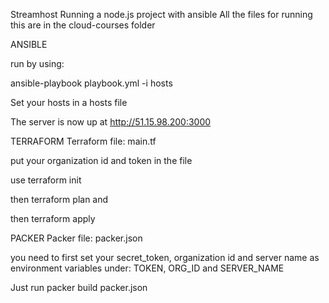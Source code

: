 Streamhost
Running a node.js project with ansible
All the files for running this are in the cloud-courses folder

ANSIBLE

run by using:

ansible-playbook playbook.yml -i hosts

Set your hosts in a hosts file

The server is now up at http://51.15.98.200:3000

TERRAFORM
Terraform file: main.tf

put your organization id and token in the file

use 
terraform init

then terraform plan and 

then terraform apply

PACKER
Packer file: packer.json

you need to first set your secret_token, organization id and server name as environment variables under:
TOKEN, ORG_ID and SERVER_NAME

Just run packer build packer.json